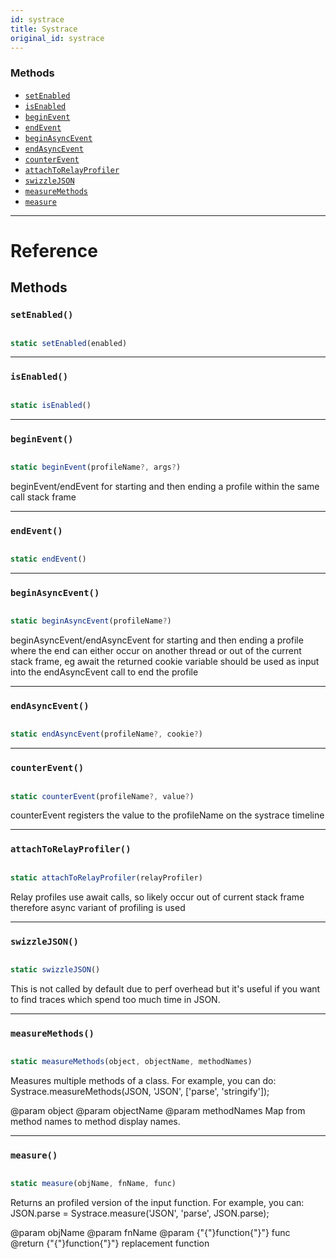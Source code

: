 ```yaml
---
id: systrace
title: Systrace
original_id: systrace
---
```


### Methods

- [`setEnabled`](systrace.md#setenabled)
- [`isEnabled`](systrace.md#isenabled)
- [`beginEvent`](systrace.md#beginevent)
- [`endEvent`](systrace.md#endevent)
- [`beginAsyncEvent`](systrace.md#beginasyncevent)
- [`endAsyncEvent`](systrace.md#endasyncevent)
- [`counterEvent`](systrace.md#counterevent)
- [`attachToRelayProfiler`](systrace.md#attachtorelayprofiler)
- [`swizzleJSON`](systrace.md#swizzlejson)
- [`measureMethods`](systrace.md#measuremethods)
- [`measure`](systrace.md#measure)

---

# Reference

## Methods

### `setEnabled()`

```jsx

static setEnabled(enabled)

```

---

### `isEnabled()`

```jsx

static isEnabled()

```

---

### `beginEvent()`

```jsx

static beginEvent(profileName?, args?)

```

beginEvent/endEvent for starting and then ending a profile within the same call stack frame

---

### `endEvent()`

```jsx

static endEvent()

```

---

### `beginAsyncEvent()`

```jsx

static beginAsyncEvent(profileName?)

```

beginAsyncEvent/endAsyncEvent for starting and then ending a profile where the end can either occur on another thread or out of the current stack frame, eg await the returned cookie variable should be used as input into the endAsyncEvent call to end the profile

---

### `endAsyncEvent()`

```jsx

static endAsyncEvent(profileName?, cookie?)

```

---

### `counterEvent()`

```jsx

static counterEvent(profileName?, value?)

```

counterEvent registers the value to the profileName on the systrace timeline

---

### `attachToRelayProfiler()`

```jsx

static attachToRelayProfiler(relayProfiler)

```

Relay profiles use await calls, so likely occur out of current stack frame therefore async variant of profiling is used

---

### `swizzleJSON()`

```jsx

static swizzleJSON()

```

This is not called by default due to perf overhead but it's useful if you want to find traces which spend too much time in JSON.

---

### `measureMethods()`

```jsx

static measureMethods(object, objectName, methodNames)

```

Measures multiple methods of a class. For example, you can do: Systrace.measureMethods(JSON, 'JSON', ['parse', 'stringify']);

@param object @param objectName @param methodNames Map from method names to method display names.

---

### `measure()`

```jsx

static measure(objName, fnName, func)

```

Returns an profiled version of the input function. For example, you can: JSON.parse = Systrace.measure('JSON', 'parse', JSON.parse);

@param objName @param fnName @param {"{"}function{"}"} func @return {"{"}function{"}"} replacement function
